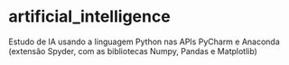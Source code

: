 # artificial_intelligence
Estudo de IA usando a linguagem Python nas APIs PyCharm e Anaconda (extensão Spyder, com as bibliotecas Numpy, Pandas e Matplotlib)
